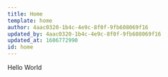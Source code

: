 ```yaml
---
title: Home
template: home
author: 4aac0320-1b4c-4e9c-8f0f-9fb608069f16
updated_by: 4aac0320-1b4c-4e9c-8f0f-9fb608069f16
updated_at: 1606772990
id: home
---
```

Hello World